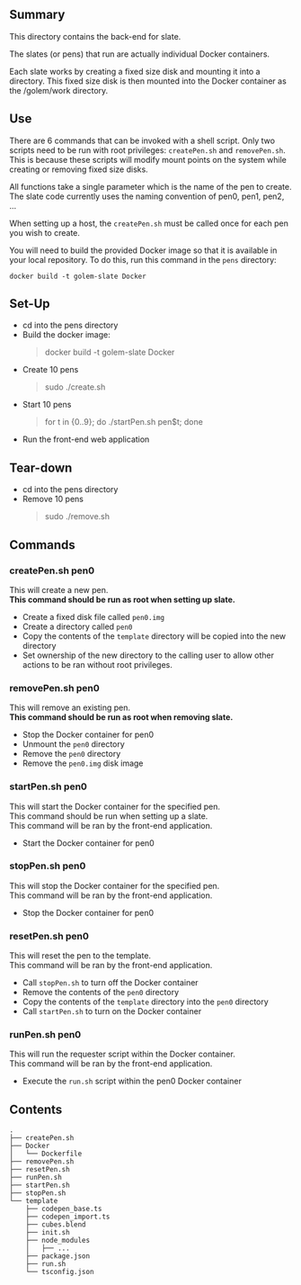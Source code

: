 ## Summary ##
This directory contains the back-end for slate.

The slates (or pens) that run are actually individual Docker containers.

Each slate works by creating a fixed size disk and mounting it into a directory. This fixed size disk is then mounted into the Docker container as the /golem/work directory.


## Use ##
There are 6 commands that can be invoked with a shell script. Only two scripts need to be run with root privileges: `createPen.sh` and `removePen.sh`. This is because these scripts will modify mount points on the system while creating or removing fixed size disks.

All functions take a single parameter which is the name of the pen to create. The slate code currently uses the naming convention of pen0, pen1, pen2, ...

When setting up a host, the `createPen.sh` must be called once for each pen you wish to create.

You will need to build the provided Docker image so that it is available in your local repository. To do this, run this command in the `pens` directory:

    docker build -t golem-slate Docker


## Set-Up ##
* cd into the pens directory
* Build the docker image:  
    > docker build -t golem-slate Docker
* Create 10 pens 
    > sudo ./create.sh
* Start 10 pens 
    > for t in {0..9}; do ./startPen.sh pen$t; done
* Run the front-end web application

## Tear-down ##
* cd into the pens directory
* Remove 10 pens
    > sudo ./remove.sh

## Commands ##
### createPen.sh pen0 ###
This will create a new pen.  
**This command should be run as root when setting up slate.**
* Create a fixed disk file called `pen0.img`
* Create a directory called `pen0`
* Copy the contents of the `template` directory will be copied into the new directory
* Set ownership of the new directory to the calling user to allow other actions to be ran without root privileges.

### removePen.sh pen0 ###
This will remove an existing pen.  
**This command should be run as root when removing slate.**
* Stop the Docker container for pen0
* Unmount the `pen0` directory
* Remove the `pen0` directory
* Remove the `pen0.img` disk image

### startPen.sh pen0 ###
This will start the Docker container for the specified pen.  
This command should be run when setting up a slate.   
This command will be ran by the front-end application.
* Start the Docker container for pen0

### stopPen.sh pen0 ###
This will stop the Docker container for the specified pen.  
This command will be ran by the front-end application.
* Stop the Docker container for pen0

### resetPen.sh pen0 ###
This will reset the pen to the template.  
This command will be ran by the front-end application.

* Call `stopPen.sh` to turn off the Docker container
* Remove the contents of the `pen0` directory
* Copy the contents of the `template` directory into the `pen0` directory
* Call `startPen.sh` to turn on the Docker container

### runPen.sh pen0 ###
This will run the requester script within the Docker container.  
This command will be ran by the front-end application.
* Execute the `run.sh` script within the pen0 Docker container

## Contents ##

    .
    ├── createPen.sh
    ├── Docker
    │   └── Dockerfile
    ├── removePen.sh
    ├── resetPen.sh
    ├── runPen.sh
    ├── startPen.sh
    ├── stopPen.sh
    └── template
        ├── codepen_base.ts
        ├── codepen_import.ts
        ├── cubes.blend
        ├── init.sh
        ├── node_modules
        │   ├── ...
        ├── package.json
        ├── run.sh
        └── tsconfig.json